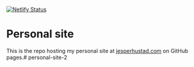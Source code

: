 [![Netlify Status](https://api.netlify.com/api/v1/badges/99a7bd77-3c15-4629-86d2-148f352abd74/deploy-status)](https://app.netlify.com/sites/happy-mirzakhani-36efcf/deploys)
# Personal site

This is the repo hosting my personal site at [jesperhustad.com](https://jesperhustad.com/) on GitHub pages.# personal-site-2
